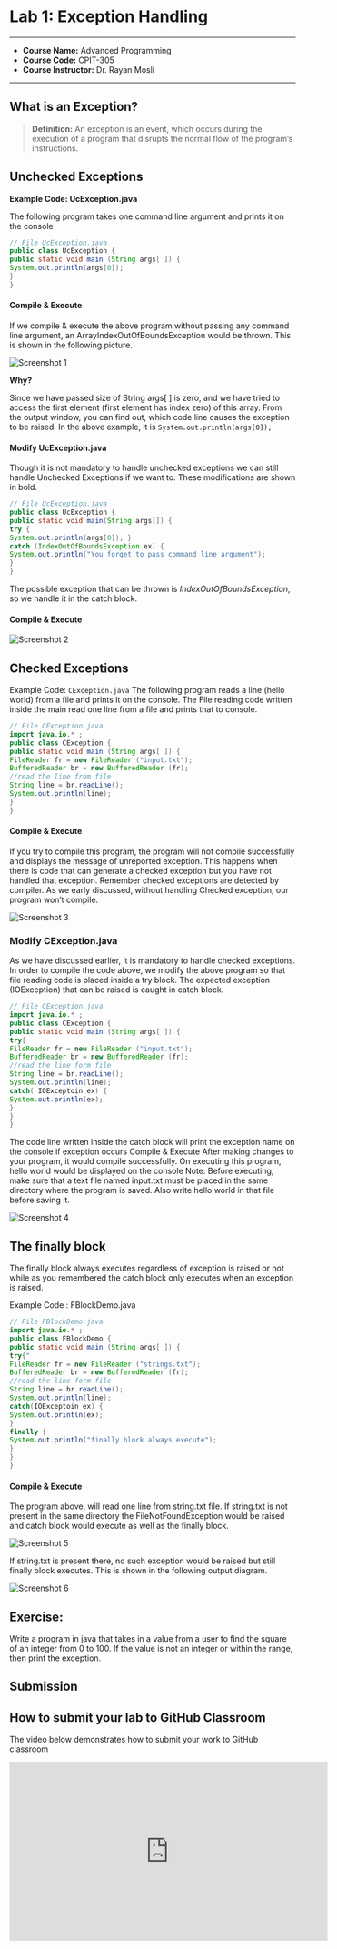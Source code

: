 # Lab 1: Exception Handling

---

- **Course Name:** Advanced Programming
- **Course Code:** CPIT-305
- **Course Instructor:** Dr. Rayan Mosli

---
## What is an Exception?

> **Definition:** An exception is an event, which occurs during the execution of a program that disrupts the normal flow of the program’s instructions.

## Unchecked Exceptions
**Example Code: UcException.java**

The following program takes one command line argument and prints it on the console

```java
// File UcException.java
public class UcException {
public static void main (String args[ ]) {
System.out.println(args[0]);
}
}
```
#### Compile & Execute

If we compile & execute the above program without passing any command line argument, an ArrayIndexOutOfBoundsException would be thrown. This is shown in the following picture.

![Screenshot 1](./public/images/img-01.png)

**Why?**

Since we have passed size of String args[ ] is zero, and we have tried to access the first element (first element has index zero) of this array.
From the output window, you can find out, which code line causes the exception to be raised. In the above example, it is
`System.out.println(args[0]);`

#### Modify UcException.java
Though it is not mandatory to handle unchecked exceptions we can still handle Unchecked Exceptions if we want to. These modifications are shown in bold.

```java
// File UcException.java
public class UcException {
public static void main(String args[]) {
try {
System.out.println(args[0]); }
catch (IndexOutOfBoundsException ex) {
System.out.println("You forget to pass command line argument");
}
}
```
The possible exception that can be thrown is *IndexOutOfBoundsException*, so we handle it in the catch block.

#### Compile & Execute

![Screenshot 2](./public/images/img-02.png)

## Checked Exceptions

Example Code: `CException.java`
The following program reads a line (hello world) from a file and prints it on the console. The File reading code written inside the main read one line from a file and prints that to console.

```java
// File CException.java
import java.io.* ;
public class CException {
public static void main (String args[ ]) {
FileReader fr = new FileReader ("input.txt");
BufferedReader br = new BufferedReader (fr);
//read the line from file
String line = br.readLine();
System.out.println(line);
}
}
```

#### Compile & Execute
If you try to compile this program, the program will not compile successfully and displays the message of unreported exception. This happens when there is code that can generate a checked exception but you have not handled that exception. Remember checked exceptions are detected by compiler. As we early discussed, without handling Checked exception, our program won’t compile.

![Screenshot 3](./public/images/img-03.png)

### Modify CException.java
As we have discussed earlier, it is mandatory to handle checked exceptions. In order to compile the code above, we modify the above program so that file reading code is placed inside a try block. The expected exception (IOException) that can be raised is caught in catch block.
```java
// File CException.java
import java.io.* ;
public class CException {
public static void main (String args[ ]) {
try{
FileReader fr = new FileReader ("input.txt");
BufferedReader br = new BufferedReader (fr);
//read the line form file
String line = br.readLine();
System.out.println(line);
catch( IOExceptoin ex) {
System.out.println(ex);
}
}
}
```
The code line written inside the catch block will print the exception name on the console if exception occurs
Compile & Execute
After making changes to your program, it would compile successfully. On executing this program, hello world would be displayed on the console
Note: Before executing, make sure that a text file named input.txt must be placed in the same directory where the program is saved. Also write hello world in that file before saving it.

![Screenshot 4](./public/images/img-04.png)

## The finally block
The finally block always executes regardless of exception is raised or not while as you remembered the catch block only executes when an exception is raised.


Example Code : FBlockDemo.java
```java
// File FBlockDemo.java
import java.io.* ;
public class FBlockDemo {
public static void main (String args[ ]) {
try{"
FileReader fr = new FileReader ("strings.txt");
BufferedReader br = new BufferedReader (fr);
//read the line form file
String line = br.readLine();
System.out.println(line);
catch(IOExceptoin ex) {
System.out.println(ex);
}
finally {
System.out.println("finally block always execute");
}
}
}
```
#### Compile & Execute
The program above, will read one line from string.txt file. If string.txt is not present in the same directory the FileNotFoundException would be raised and catch block would execute as well as the finally block.

![Screenshot 5](./public/images/img-05.png)

If string.txt is present there, no such exception would be raised but still finally block executes. This is shown in the following output diagram.

![Screenshot 6](./public/images/img-06.png)

## Exercise:
Write a program in java that takes in a value from a user to find the square of an integer from 0 to 100. If the value is not an integer or within the range, then print the exception. 

## Submission

<h2>How to submit your lab to GitHub Classroom</h2>
<p>The video below demonstrates how to submit your work to GitHub classroom</p>
<iframe width="560" height="315" src="https://www.youtube.com/embed/--x1yIj44-o" title="YouTube video player"
    frameborder="0"
    allow="accelerometer; autoplay; clipboard-write; encrypted-media; gyroscope; picture-in-picture; web-share"
    allowfullscreen></iframe>